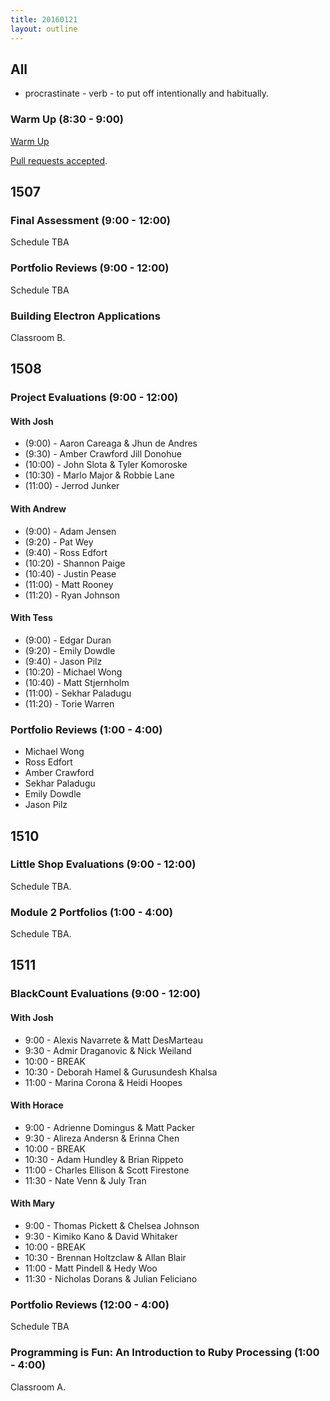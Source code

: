 ```yaml
---
title: 20160121
layout: outline
---
```


## All

* procrastinate - verb - to put off intentionally and habitually.

### Warm Up (8:30 - 9:00)

[Warm Up](https://thewarmup.herokuapp.com)

[Pull requests accepted](https://github.com/mikedao/the-warm-up).


## 1507

### Final Assessment (9:00 - 12:00)

Schedule TBA

### Portfolio Reviews (9:00 - 12:00)

Schedule TBA

### Building Electron Applications

Classroom B.


## 1508

### Project Evaluations (9:00 - 12:00)

#### With Josh

* (9:00) - Aaron Careaga & Jhun de Andres
* (9:30) - Amber Crawford Jill Donohue
* (10:00) - John Slota & Tyler Komoroske
* (10:30) - Marlo Major & Robbie Lane
* (11:00) - Jerrod Junker

#### With Andrew

* (9:00) - Adam Jensen
* (9:20) - Pat Wey
* (9:40) - Ross Edfort
* (10:20) - Shannon Paige
* (10:40) - Justin Pease
* (11:00) - Matt Rooney
* (11:20) - Ryan Johnson

#### With Tess

* (9:00) - Edgar Duran
* (9:20) - Emily Dowdle
* (9:40) - Jason Pilz
* (10:20) - Michael Wong
* (10:40) - Matt Stjernholm
* (11:00) - Sekhar Paladugu
* (11:20) - Torie Warren

### Portfolio Reviews (1:00 - 4:00)

* Michael Wong
* Ross Edfort
* Amber Crawford
* Sekhar Paladugu
* Emily Dowdle
* Jason Pilz

## 1510

### Little Shop Evaluations (9:00 - 12:00)

Schedule TBA.

### Module 2 Portfolios (1:00 - 4:00)

Schedule TBA.


## 1511

### BlackCount Evaluations (9:00 - 12:00)

#### With Josh
* 9:00 - Alexis Navarrete & Matt DesMarteau
* 9:30 - Admir Draganovic & Nick Weiland
* 10:00 - BREAK
* 10:30 - Deborah Hamel & Gurusundesh Khalsa
* 11:00 - Marina Corona & Heidi Hoopes

#### With Horace
* 9:00 - Adrienne Domingus & Matt Packer
* 9:30 - Alireza Andersn & Erinna Chen
* 10:00 - BREAK
* 10:30 - Adam Hundley & Brian Rippeto
* 11:00 - Charles Ellison & Scott Firestone
* 11:30 - Nate Venn & July Tran

#### With Mary
* 9:00 - Thomas Pickett & Chelsea Johnson
* 9:30 - Kimiko Kano & David Whitaker
* 10:00 - BREAK
* 10:30 - Brennan Holtzclaw & Allan Blair
* 11:00 - Matt Pindell & Hedy Woo
* 11:30 - Nicholas Dorans & Julian Feliciano

### Portfolio Reviews (12:00 - 4:00)

Schedule TBA

### Programming is Fun: An Introduction to Ruby Processing (1:00 - 4:00)

Classroom A.
